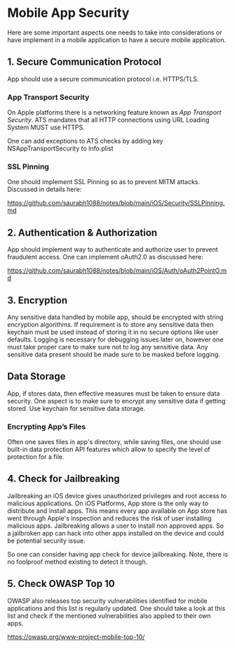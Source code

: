 # Mobile App Security

Here are some important aspects one needs to take into considerations or have implement in a mobile application to have
a secure mobile application.

## 1. Secure Communication Protocol
App should use a secure communication protocol i.e. HTTPS/TLS. 

### App Transport Security
On Apple platforms there is a networking feature known as *App Transport Security*. ATS mandates that all HTTP connections
using URL Loading System MUST use HTTPS.

One can add exceptions to ATS checks by adding key NSAppTransportSecurity to Info.plist

### SSL Pinning
One should implement SSL Pinning so as to prevent MITM attacks. Discussed in details here:

https://github.com/saurabh1088/notes/blob/main/iOS/Security/SSLPinning.md


## 2. Authentication & Authorization
App should implement way to authenticate and authorize user to prevent fraudulent access. One can implement oAuth2.0 as
discussed here:

https://github.com/saurabh1088/notes/blob/main/iOS/Auth/oAuth2PointO.md


## 3. Encryption
Any sensitive data handled by mobile app, should be encrypted with string encryption algorithms. If requirement is to store
any sensitive data then keychain must be used instead of storing it in no secure options like user defaults.
Logging is necessary for debugging issues later on, however one must take proper care to make sure not to log any sensitive
data. Any sensitive data present should be made sure to be masked before logging.


## Data Storage
App, if stores data, then effective measures must be taken to ensure data security. One aspect is to make sure to encrypt
any sensitive data if getting stored. Use keychain for sensitive data storage.

### Encrypting App’s Files
Often one saves files in app's directory, while saving files, one should use built-in data protection API features which
allow to specify the level of protection for a file.


## 4. Check for Jailbreaking
Jailbreaking an iOS device gives unauthorized privileges and root access to malicious applications. On iOS Platforms, App
store is the only way to distribute and install apps. This means every app available on App store has went through Apple's
inspection and reduces the risk of user installing malicious apps.
Jailbreaking allows a user to install non approved apps. So a jailbroken app can hack into other apps installed on the device
and could be potential security issue.

So one can consider having app check for device jailbreaking. Note, there is no foolproof method existing to detect it though.


## 5. Check OWASP Top 10
OWASP also releases top security vulnerabilities identified for mobile applications and this list is regularly updated.
One should take a look at this list and check if the mentioned vulnerabilities also applied to their own apps.

https://owasp.org/www-project-mobile-top-10/

